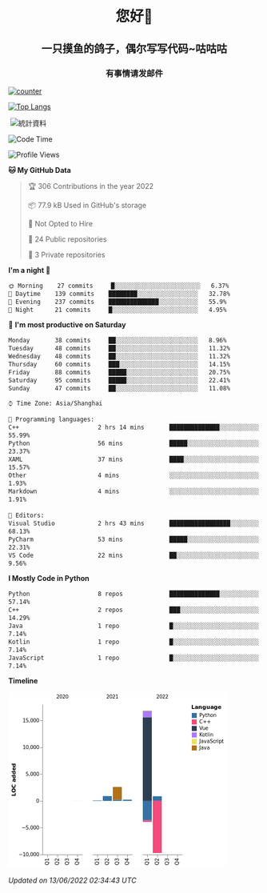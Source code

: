 

<!--
**kitUIN/kitUIN** is a ✨ _special_ ✨ repository because its `README.md` (this file) appears on your GitHub profile.

Here are some ideas to get you started:

- 🔭 I’m currently working on ...
- 🌱 I’m currently learning ...
- 👯 I’m looking to collaborate on ...
- 🤔 I’m looking for help with ...
- 💬 Ask me about ...
- 📫 How to reach me: ...
- 😄 Pronouns: ...
- ⚡ Fun fact: ...
-->
<h1 align="center">您好👋</h1>
<h2 align="center">一只摸鱼的鸽子，偶尔写写代码~咕咕咕</h2>
<h3 align="center">有事情请发邮件</h3>

[![counter](https://count.getloli.com/get/@KitUIN?theme=rule34)](https://count.getloli.com/)

[![Top Langs](https://github-readme-stats.vercel.app/api/top-langs/?username=kitUIN&show_icons=true&theme=gruvbox&locale=cn&layout=compact)](https://github.com/anuraghazra/github-readme-stats)

<p>&nbsp;<img align="center" src="https://github-readme-stats.vercel.app/api?username=kitUIN&show_icons=true&theme=gruvbox&locale=cn" alt="統計資料" /></p>


<!--START_SECTION:waka-->
![Code Time](http://img.shields.io/badge/Code%20Time-581%20hrs%2024%20mins-blue)

![Profile Views](http://img.shields.io/badge/Profile%20Views-1-blue)

**🐱 My GitHub Data** 

> 🏆 306 Contributions in the year 2022
 > 
> 📦 77.9 kB Used in GitHub's storage 
 > 
> 🚫 Not Opted to Hire
 > 
> 📜 24 Public repositories 
 > 
> 🔑 3 Private repositories  
 > 
**I'm a night 🦉** 

```text
🌞 Morning    27 commits     █░░░░░░░░░░░░░░░░░░░░░░░░   6.37% 
🌆 Daytime    139 commits    ████████░░░░░░░░░░░░░░░░░   32.78% 
🌃 Evening    237 commits    ██████████████░░░░░░░░░░░   55.9% 
🌙 Night      21 commits     █░░░░░░░░░░░░░░░░░░░░░░░░   4.95%

```
📅 **I'm most productive on Saturday** 

```text
Monday       38 commits     ██░░░░░░░░░░░░░░░░░░░░░░░   8.96% 
Tuesday      48 commits     ██░░░░░░░░░░░░░░░░░░░░░░░   11.32% 
Wednesday    48 commits     ██░░░░░░░░░░░░░░░░░░░░░░░   11.32% 
Thursday     60 commits     ███░░░░░░░░░░░░░░░░░░░░░░   14.15% 
Friday       88 commits     █████░░░░░░░░░░░░░░░░░░░░   20.75% 
Saturday     95 commits     █████░░░░░░░░░░░░░░░░░░░░   22.41% 
Sunday       47 commits     ██░░░░░░░░░░░░░░░░░░░░░░░   11.08%

```


```text
⌚︎ Time Zone: Asia/Shanghai

💬 Programming languages: 
C++                      2 hrs 14 mins       ██████████████░░░░░░░░░░░   55.99% 
Python                   56 mins             █████░░░░░░░░░░░░░░░░░░░░   23.37% 
XAML                     37 mins             ████░░░░░░░░░░░░░░░░░░░░░   15.57% 
Other                    4 mins              ░░░░░░░░░░░░░░░░░░░░░░░░░   1.93% 
Markdown                 4 mins              ░░░░░░░░░░░░░░░░░░░░░░░░░   1.91%

📝 Editors: 
Visual Studio            2 hrs 43 mins       █████████████████░░░░░░░░   68.13% 
PyCharm                  53 mins             █████░░░░░░░░░░░░░░░░░░░░   22.31% 
VS Code                  22 mins             ██░░░░░░░░░░░░░░░░░░░░░░░   9.56%

```

**I Mostly Code in Python** 

```text
Python                   8 repos             ██████████████░░░░░░░░░░░   57.14% 
C++                      2 repos             ███░░░░░░░░░░░░░░░░░░░░░░   14.29% 
Java                     1 repo              █░░░░░░░░░░░░░░░░░░░░░░░░   7.14% 
Kotlin                   1 repo              █░░░░░░░░░░░░░░░░░░░░░░░░   7.14% 
JavaScript               1 repo              █░░░░░░░░░░░░░░░░░░░░░░░░   7.14%

```


**Timeline**

![Chart not found](https://raw.githubusercontent.com/kitUIN/kitUIN/main/charts/bar_graph.png) 


 *Updated on 13/06/2022 02:34:43 UTC*
<!--END_SECTION:waka-->
